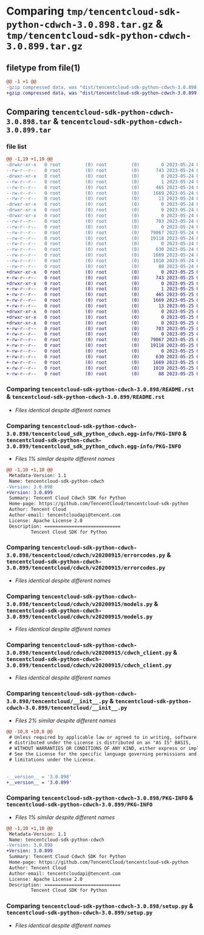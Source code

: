 # Comparing `tmp/tencentcloud-sdk-python-cdwch-3.0.898.tar.gz` & `tmp/tencentcloud-sdk-python-cdwch-3.0.899.tar.gz`

## filetype from file(1)

```diff
@@ -1 +1 @@
-gzip compressed data, was "dist/tencentcloud-sdk-python-cdwch-3.0.898.tar", last modified: Wed May 24 01:51:20 2023, max compression
+gzip compressed data, was "dist/tencentcloud-sdk-python-cdwch-3.0.899.tar", last modified: Thu May 25 00:19:52 2023, max compression
```

## Comparing `tencentcloud-sdk-python-cdwch-3.0.898.tar` & `tencentcloud-sdk-python-cdwch-3.0.899.tar`

### file list

```diff
@@ -1,19 +1,19 @@
-drwxr-xr-x   0 root         (0) root         (0)        0 2023-05-24 01:51:20.000000 tencentcloud-sdk-python-cdwch-3.0.898/
--rw-r--r--   0 root         (0) root         (0)      743 2023-05-24 01:51:20.000000 tencentcloud-sdk-python-cdwch-3.0.898/README.rst
-drwxr-xr-x   0 root         (0) root         (0)        0 2023-05-24 01:51:20.000000 tencentcloud-sdk-python-cdwch-3.0.898/tencentcloud_sdk_python_cdwch.egg-info/
--rw-r--r--   0 root         (0) root         (0)        1 2023-05-24 01:51:20.000000 tencentcloud-sdk-python-cdwch-3.0.898/tencentcloud_sdk_python_cdwch.egg-info/dependency_links.txt
--rw-r--r--   0 root         (0) root         (0)      465 2023-05-24 01:51:20.000000 tencentcloud-sdk-python-cdwch-3.0.898/tencentcloud_sdk_python_cdwch.egg-info/SOURCES.txt
--rw-r--r--   0 root         (0) root         (0)     1669 2023-05-24 01:51:20.000000 tencentcloud-sdk-python-cdwch-3.0.898/tencentcloud_sdk_python_cdwch.egg-info/PKG-INFO
--rw-r--r--   0 root         (0) root         (0)       13 2023-05-24 01:51:20.000000 tencentcloud-sdk-python-cdwch-3.0.898/tencentcloud_sdk_python_cdwch.egg-info/top_level.txt
-drwxr-xr-x   0 root         (0) root         (0)        0 2023-05-24 01:51:20.000000 tencentcloud-sdk-python-cdwch-3.0.898/tencentcloud/
-drwxr-xr-x   0 root         (0) root         (0)        0 2023-05-24 01:51:20.000000 tencentcloud-sdk-python-cdwch-3.0.898/tencentcloud/cdwch/
-drwxr-xr-x   0 root         (0) root         (0)        0 2023-05-24 01:51:20.000000 tencentcloud-sdk-python-cdwch-3.0.898/tencentcloud/cdwch/v20200915/
--rw-r--r--   0 root         (0) root         (0)      703 2023-05-24 01:51:20.000000 tencentcloud-sdk-python-cdwch-3.0.898/tencentcloud/cdwch/v20200915/errorcodes.py
--rw-r--r--   0 root         (0) root         (0)        0 2023-05-24 01:51:20.000000 tencentcloud-sdk-python-cdwch-3.0.898/tencentcloud/cdwch/v20200915/__init__.py
--rw-r--r--   0 root         (0) root         (0)    79067 2023-05-24 01:51:20.000000 tencentcloud-sdk-python-cdwch-3.0.898/tencentcloud/cdwch/v20200915/models.py
--rw-r--r--   0 root         (0) root         (0)    19118 2023-05-24 01:51:20.000000 tencentcloud-sdk-python-cdwch-3.0.898/tencentcloud/cdwch/v20200915/cdwch_client.py
--rw-r--r--   0 root         (0) root         (0)        0 2023-05-24 01:51:20.000000 tencentcloud-sdk-python-cdwch-3.0.898/tencentcloud/cdwch/__init__.py
--rw-r--r--   0 root         (0) root         (0)      630 2023-05-24 01:51:20.000000 tencentcloud-sdk-python-cdwch-3.0.898/tencentcloud/__init__.py
--rw-r--r--   0 root         (0) root         (0)     1669 2023-05-24 01:51:20.000000 tencentcloud-sdk-python-cdwch-3.0.898/PKG-INFO
--rw-r--r--   0 root         (0) root         (0)     1010 2023-05-24 01:51:20.000000 tencentcloud-sdk-python-cdwch-3.0.898/setup.py
--rw-r--r--   0 root         (0) root         (0)       88 2023-05-24 01:51:20.000000 tencentcloud-sdk-python-cdwch-3.0.898/setup.cfg
+drwxr-xr-x   0 root         (0) root         (0)        0 2023-05-25 00:19:52.000000 tencentcloud-sdk-python-cdwch-3.0.899/
+-rw-r--r--   0 root         (0) root         (0)      743 2023-05-25 00:19:51.000000 tencentcloud-sdk-python-cdwch-3.0.899/README.rst
+drwxr-xr-x   0 root         (0) root         (0)        0 2023-05-25 00:19:52.000000 tencentcloud-sdk-python-cdwch-3.0.899/tencentcloud_sdk_python_cdwch.egg-info/
+-rw-r--r--   0 root         (0) root         (0)        1 2023-05-25 00:19:52.000000 tencentcloud-sdk-python-cdwch-3.0.899/tencentcloud_sdk_python_cdwch.egg-info/dependency_links.txt
+-rw-r--r--   0 root         (0) root         (0)      465 2023-05-25 00:19:52.000000 tencentcloud-sdk-python-cdwch-3.0.899/tencentcloud_sdk_python_cdwch.egg-info/SOURCES.txt
+-rw-r--r--   0 root         (0) root         (0)     1669 2023-05-25 00:19:51.000000 tencentcloud-sdk-python-cdwch-3.0.899/tencentcloud_sdk_python_cdwch.egg-info/PKG-INFO
+-rw-r--r--   0 root         (0) root         (0)       13 2023-05-25 00:19:52.000000 tencentcloud-sdk-python-cdwch-3.0.899/tencentcloud_sdk_python_cdwch.egg-info/top_level.txt
+drwxr-xr-x   0 root         (0) root         (0)        0 2023-05-25 00:19:52.000000 tencentcloud-sdk-python-cdwch-3.0.899/tencentcloud/
+drwxr-xr-x   0 root         (0) root         (0)        0 2023-05-25 00:19:52.000000 tencentcloud-sdk-python-cdwch-3.0.899/tencentcloud/cdwch/
+drwxr-xr-x   0 root         (0) root         (0)        0 2023-05-25 00:19:52.000000 tencentcloud-sdk-python-cdwch-3.0.899/tencentcloud/cdwch/v20200915/
+-rw-r--r--   0 root         (0) root         (0)      703 2023-05-25 00:19:51.000000 tencentcloud-sdk-python-cdwch-3.0.899/tencentcloud/cdwch/v20200915/errorcodes.py
+-rw-r--r--   0 root         (0) root         (0)        0 2023-05-25 00:19:51.000000 tencentcloud-sdk-python-cdwch-3.0.899/tencentcloud/cdwch/v20200915/__init__.py
+-rw-r--r--   0 root         (0) root         (0)    79067 2023-05-25 00:19:51.000000 tencentcloud-sdk-python-cdwch-3.0.899/tencentcloud/cdwch/v20200915/models.py
+-rw-r--r--   0 root         (0) root         (0)    19118 2023-05-25 00:19:51.000000 tencentcloud-sdk-python-cdwch-3.0.899/tencentcloud/cdwch/v20200915/cdwch_client.py
+-rw-r--r--   0 root         (0) root         (0)        0 2023-05-25 00:19:51.000000 tencentcloud-sdk-python-cdwch-3.0.899/tencentcloud/cdwch/__init__.py
+-rw-r--r--   0 root         (0) root         (0)      630 2023-05-25 00:19:51.000000 tencentcloud-sdk-python-cdwch-3.0.899/tencentcloud/__init__.py
+-rw-r--r--   0 root         (0) root         (0)     1669 2023-05-25 00:19:52.000000 tencentcloud-sdk-python-cdwch-3.0.899/PKG-INFO
+-rw-r--r--   0 root         (0) root         (0)     1010 2023-05-25 00:19:51.000000 tencentcloud-sdk-python-cdwch-3.0.899/setup.py
+-rw-r--r--   0 root         (0) root         (0)       88 2023-05-25 00:19:52.000000 tencentcloud-sdk-python-cdwch-3.0.899/setup.cfg
```

### Comparing `tencentcloud-sdk-python-cdwch-3.0.898/README.rst` & `tencentcloud-sdk-python-cdwch-3.0.899/README.rst`

 * *Files identical despite different names*

### Comparing `tencentcloud-sdk-python-cdwch-3.0.898/tencentcloud_sdk_python_cdwch.egg-info/PKG-INFO` & `tencentcloud-sdk-python-cdwch-3.0.899/tencentcloud_sdk_python_cdwch.egg-info/PKG-INFO`

 * *Files 1% similar despite different names*

```diff
@@ -1,10 +1,10 @@
 Metadata-Version: 1.1
 Name: tencentcloud-sdk-python-cdwch
-Version: 3.0.898
+Version: 3.0.899
 Summary: Tencent Cloud Cdwch SDK for Python
 Home-page: https://github.com/TencentCloud/tencentcloud-sdk-python
 Author: Tencent Cloud
 Author-email: tencentcloudapi@tencent.com
 License: Apache License 2.0
 Description: ============================
         Tencent Cloud SDK for Python
```

### Comparing `tencentcloud-sdk-python-cdwch-3.0.898/tencentcloud/cdwch/v20200915/errorcodes.py` & `tencentcloud-sdk-python-cdwch-3.0.899/tencentcloud/cdwch/v20200915/errorcodes.py`

 * *Files identical despite different names*

### Comparing `tencentcloud-sdk-python-cdwch-3.0.898/tencentcloud/cdwch/v20200915/models.py` & `tencentcloud-sdk-python-cdwch-3.0.899/tencentcloud/cdwch/v20200915/models.py`

 * *Files identical despite different names*

### Comparing `tencentcloud-sdk-python-cdwch-3.0.898/tencentcloud/cdwch/v20200915/cdwch_client.py` & `tencentcloud-sdk-python-cdwch-3.0.899/tencentcloud/cdwch/v20200915/cdwch_client.py`

 * *Files identical despite different names*

### Comparing `tencentcloud-sdk-python-cdwch-3.0.898/tencentcloud/__init__.py` & `tencentcloud-sdk-python-cdwch-3.0.899/tencentcloud/__init__.py`

 * *Files 2% similar despite different names*

```diff
@@ -10,8 +10,8 @@
 # Unless required by applicable law or agreed to in writing, software
 # distributed under the License is distributed on an "AS IS" BASIS,
 # WITHOUT WARRANTIES OR CONDITIONS OF ANY KIND, either express or implied.
 # See the License for the specific language governing permissions and
 # limitations under the License.
 
 
-__version__ = '3.0.898'
+__version__ = '3.0.899'
```

### Comparing `tencentcloud-sdk-python-cdwch-3.0.898/PKG-INFO` & `tencentcloud-sdk-python-cdwch-3.0.899/PKG-INFO`

 * *Files 1% similar despite different names*

```diff
@@ -1,10 +1,10 @@
 Metadata-Version: 1.1
 Name: tencentcloud-sdk-python-cdwch
-Version: 3.0.898
+Version: 3.0.899
 Summary: Tencent Cloud Cdwch SDK for Python
 Home-page: https://github.com/TencentCloud/tencentcloud-sdk-python
 Author: Tencent Cloud
 Author-email: tencentcloudapi@tencent.com
 License: Apache License 2.0
 Description: ============================
         Tencent Cloud SDK for Python
```

### Comparing `tencentcloud-sdk-python-cdwch-3.0.898/setup.py` & `tencentcloud-sdk-python-cdwch-3.0.899/setup.py`

 * *Files identical despite different names*

